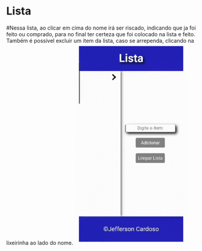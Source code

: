 # Lista
#Nessa lista, ao clicar em cima do nome irá ser riscado, indicando que ja foi feito ou comprado, para no final ter certeza que foi colocado na lista e feito. Também é possível excluir um item da lista, caso se arrependa, clicando na lixeirinha ao lado do nome.
<img width="300px" src = "./static/media/lista.gif">
